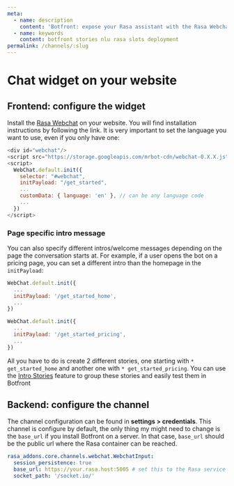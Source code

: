 ```yaml
---
meta:
  - name: description
    content: 'Botfront: expose your Rasa assistant with the Rasa Webchat'
  - name: keywords
    content: botfront stories nlu rasa slots deployment
permalink: /channels/:slug
---
```


# Chat widget on your website

## Frontend: configure the widget

Install the [Rasa Webchat](https://github.com/botfront/rasa-webchat) on your website. You will find installation instructions by following the link.
It is very important to set the language you want to use, even if you only have one:

```javascript
<div id="webchat"/>
<script src="https://storage.googleapis.com/mrbot-cdn/webchat-0.X.X.js"></script>
<script>
  WebChat.default.init({
    selector: "#webchat",
    initPayload: "/get_started",
    ...
    customData: { language: 'en' }, // can be any language code
    ...
  })
</script>
```

### Page specific intro message

You can also specify different intros/welcome messages depending on the page the conversation starts at. For example, if a user opens the bot on a pricing page, you can set a different intro than the homepage in the `initPayload`:

```javascript
WebChat.default.init({
  ...
  initPayload: '/get_started_home',
  ...
})
```

```javascript
WebChat.default.init({
  ...
  initPayload: '/get_started_pricing',
  ...
})
```

All you have to do is create 2 different stories, one starting with `* get_started_home` and another one with `* get_started_pricing`. You can use the [Intro Stories](/) feature to group these stories and easily test them in Botfront

## Backend: configure the channel

The channel configuration can be found in **settings > credentials**. This channel is configure by default, the only thing my might need to change is the `base_url` if you install Botfront on a server. In that case, `base_url` should be the public url where the Rasa container can be reached.

```yaml
rasa_addons.core.channels.webchat.WebchatInput:
  session_persistence: true
  base_url: https://your.rasa.host:5005 # set this to the Rasa service host
  socket_path: '/socket.io/'
```
